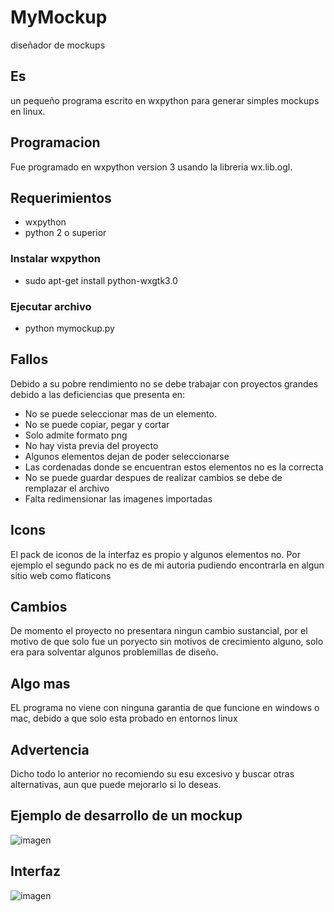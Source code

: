 # MyMockup
diseñador de mockups

## Es
un pequeño programa escrito en wxpython para generar simples mockups en linux.

## Programacion
Fue programado en wxpython version 3 usando la libreria wx.lib.ogl.

## Requerimientos
- wxpython
- python 2 o superior

### Instalar wxpython
- sudo apt-get install python-wxgtk3.0

### Ejecutar archivo
- python mymockup.py


## Fallos
Debido a su pobre rendimiento no se debe trabajar con proyectos grandes debido a las deficiencias que presenta en:
- No se puede seleccionar mas de un elemento.
- No se puede copiar, pegar y cortar
- Solo admite formato png
- No hay vista previa del proyecto
- Algunos elementos dejan de poder seleccionarse
- Las cordenadas donde se encuentran estos elementos no es la correcta
- No se puede guardar despues de realizar cambios se debe de remplazar el archivo
- Falta redimensionar las imagenes importadas

## Icons
El pack de iconos de la interfaz es propio y algunos elementos no. Por ejemplo el segundo pack no es de mi autoria
pudiendo encontrarla en algun sitio web como flaticons


## Cambios
De momento el proyecto no presentara ningun cambio sustancial, por el motivo de que solo fue un poryecto sin motivos de 
crecimiento alguno, solo era para solventar algunos problemillas de diseño.

## Algo mas
EL programa no viene con ninguna garantia de que funcione en windows o mac, debido a que solo esta probado en entornos linux

## Advertencia
Dicho todo lo anterior no recomiendo su esu excesivo y buscar otras alternativas, aun que puede mejorarlo si lo deseas.


## Ejemplo de desarrollo de un mockup
![imagen](https://github.com/pacpac1992/mymockup/blob/master/example.png)

## Interfaz
![imagen](https://github.com/pacpac1992/mymockup/blob/master/MyMockup.png)